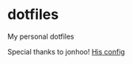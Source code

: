 # dotfiles
My personal dotfiles

Special thanks to jonhoo! [His config](https://github.com/jonhoo/configs)

